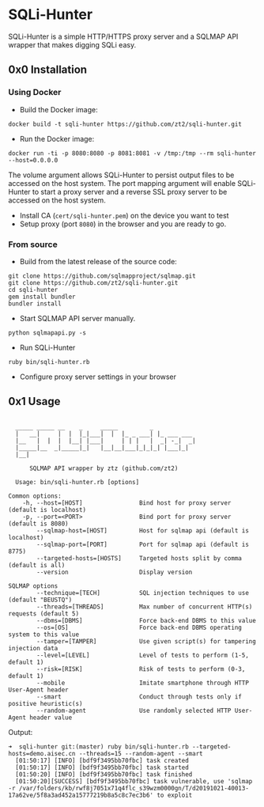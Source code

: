 # SQLi-Hunter

SQLi-Hunter is a simple HTTP/HTTPS proxy server and a SQLMAP API wrapper that makes digging SQLi easy.



## 0x0 Installation

### Using Docker

- Build the Docker image:

```
docker build -t sqli-hunter https://github.com/zt2/sqli-hunter.git
```

- Run the Docker image:

```
docker run -ti -p 8080:8080 -p 8081:8081 -v /tmp:/tmp --rm sqli-hunter --host=0.0.0.0
```

The volume argument allows SQLi-Hunter to persist output files to be accessed on the host system. The port mapping argument will enable SQLi-Hunter to start a proxy server and a reverse SSL proxy server to be accessed on the host system.

- Install CA (`cert/sqli-hunter.pem`) on the device you want to test
- Setup proxy (port `8080`) in the browser and you are ready to go.



### From source

- Build from the latest release of the source code:

```
git clone https://github.com/sqlmapproject/sqlmap.git
git clone https://github.com/zt2/sqli-hunter.git
cd sqli-hunter
gem install bundler
bundler install
```

- Start SQLMAP API server manually.

```
python sqlmapapi.py -s
```

- Run SQLi-Hunter

```
ruby bin/sqli-hunter.rb
```

- Configure proxy server settings in your browser



## 0x1 Usage

```

  _____ _____ __    _     _____         _
  |   __|     |  |  |_|___|  |  |_ _ ___| |_ ___ ___
  |__   |  |  |  |__| |___|     | | |   |  _| -_|  _|
  |_____|__  _|_____|_|   |__|__|___|_|_|_| |___|_|
  |__|

      SQLMAP API wrapper by ztz (github.com/zt2)

  Usage: bin/sqli-hunter.rb [options]

Common options:
    -h, --host=[HOST]                Bind host for proxy server (default is localhost)
    -p, --port=<PORT>                Bind port for proxy server (default is 8080)
        --sqlmap-host=[HOST]         Host for sqlmap api (default is localhost)
        --sqlmap-port=[PORT]         Port for sqlmap api (default is 8775)
        --targeted-hosts=[HOSTS]     Targeted hosts split by comma (default is all)
        --version                    Display version

SQLMAP options
        --technique=[TECH]           SQL injection techniques to use (default "BEUSTQ")
        --threads=[THREADS]          Max number of concurrent HTTP(s) requests (default 5)
        --dbms=[DBMS]                Force back-end DBMS to this value
        --os=[OS]                    Force back-end DBMS operating system to this value
        --tamper=[TAMPER]            Use given script(s) for tampering injection data
        --level=[LEVEL]              Level of tests to perform (1-5, default 1)
        --risk=[RISK]                Risk of tests to perform (0-3, default 1)
        --mobile                     Imitate smartphone through HTTP User-Agent header
        --smart                      Conduct through tests only if positive heuristic(s)
        --random-agent               Use randomly selected HTTP User-Agent header value
```



Output:

```
➜  sqli-hunter git:(master) ruby bin/sqli-hunter.rb --targeted-hosts=demo.aisec.cn --threads=15 --random-agent --smart
  [01:50:17] [INFO] [bdf9f3495bb70fbc] task created
  [01:50:17] [INFO] [bdf9f3495bb70fbc] task started
  [01:50:20] [INFO] [bdf9f3495bb70fbc] task finished
  [01:50:20][SUCCESS] [bdf9f3495bb70fbc] task vulnerable, use 'sqlmap -r /var/folders/kb/rwf8j7051x71q4flc_s39wzm0000gn/T/d20191021-40013-17a62ve/5f8a3ad452a15777219b8a5c8c7ec3b6' to exploit
```
